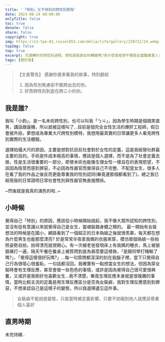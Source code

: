 ```yaml
---
title: '「特別」又不特別的跨性別歷程'
date: 2023-08-24 00:00:00
onlyTitle: false
toc: true
donate: false
share: false
copyright: true
img: https://s3-tpe-01.russel053.com/delia/life/gallery/230722/24.webp
topImg: false
top: true
excerpt: 充滿轉折的跨性別過程，想知道我是如何轉變嗎?為什麼曾經想不開跑去當職業軍人?想成為大尺模特的原因?特別獻給...因為性別焦慮卻不敢跨出去的你，或是好奇跨性別到底在跨三小的你。
tags: [關於我]
---
```


>【文長警告】
> 感謝你進來看我的故事，特別獻給
> 1. 因為性別焦慮卻不敢跨出去的你。
> 2. 好奇跨性別到底在跨三小的你。

## 我是誰?

我叫「小鈞」，是一名未術跨性別，也可以叫我「ㄅㄐ」，因為學生時期是個搞笑直男，講話跟逼機，所以就被這樣叫了...目前是個完全女性生活的爆肝工程師，假日會接外拍，夢想成為專業大尺跨性別模特，我想用最真實的日常讓更多人看見跨性別實際的生活體驗。

選擇拍攝大尺的原因，主要是想對抗目前社會對於女性的定義，這是我經營社群最主要的目的。手術是件成本極高的事情，應該是個人選擇，而不是為了社會定義去做，性是生活很重要的一部分，即使未術也能像生理女性一樣自在的表現慾望，不該因為陰莖而感到罪惡，不必因為性器官而覺得自己不完整、不配當女生，很多人在看了我的作品之後反而更能尊重我的性別認同(畢竟連那個都看到了)。總之我已經用我的日常證明日常社會性別與性器官無直接關係。

~然後就是我真的滿色的啦..~

## 小時候

覺得自己「特別」的原因，應該從小時候開始說起，我不像大眾所認知的跨性別，並沒有從有意識以來就覺得自己是女生，靈魂裝錯身體之類的。
最一開始有女裝想法的時候是在國小，網路看到了一個超正的日本偽娘之後就很羨慕，每天都在想為什麼男生也能那麼漂亮? 於是常常半夜拿我媽的衣服來穿，模仿那個偽娘一些拍照姿勢自拍，拍得漂亮就很開心。有一次被老爸發現床上有我媽的睡衣，馬上被狠狠痛打一遍，隔天午餐在餐桌上被質問到底為甚麼要這樣做，「是跟同學打賭輸了嗎?」、「覺得這樣很好玩嗎?」...每一句質問都深深的刻在我腦子裡，當下只覺得自己行為很噁心很羞恥，一句話都沒回。我確實有一點想當女生的想法，但因為穿女裝時會有生理反應，甚至會做一些色色的事情，或許是因為覺得自己很可愛很興奮，又或許是我剛好也喜歡女生...我不清楚，畢竟生理反應本身就是很複雜的事情，當時比較主流的定義是用生理反應區分是否為女裝癖，我對生理反應感到到罪惡，不想承認自己是這樣子的變態，所以我選擇遺忘這件事。

> 女裝癖不能說是變態，只是當時被定義影響，只要不妨礙到他人就應該尊重個人喜好

## 直男時期

未完待續..